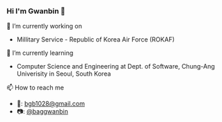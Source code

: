### Hi I'm Gwanbin 👋

🔭 I’m currently working on
- Millitary Service - Republic of Korea Air Force (ROKAF)

🌱 I’m currently learning
- Computer Science and Engineering at Dept. of Software, Chung-Ang Univerisity in Seoul, South Korea

📫 How to reach me
- 📧: bgb1028@gmail.com
- 📷: [@baggwanbin](https://www.instagram.com/baggwanbin/)

<!--
**bgb10/bgb10** is a ✨ _special_ ✨ repository because its `README.md` (this file) appears on your GitHub profile.

Here are some ideas to get you started:
- 👯 I’m looking to collaborate on ...
- 🤔 I’m looking for help with ...
- 💬 Ask me about ...
- 😄 Pronouns: ...
- ⚡ Fun fact: ...
-->

<!--
*This README.md is originated from @ntcho. Thanks!*
-->
